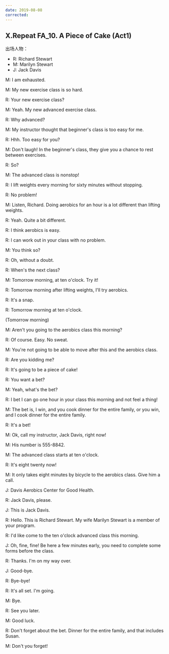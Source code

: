 ```yaml
---
date: 2019-08-08
corrected:
---
```


## X.Repeat FA_10. A Piece of Cake (Act1)

出场人物：

- R: Richard Stewart
- M: Marilyn Stewart
- J: Jack Davis

M: I am exhausted.

M: My new exercise class is so hard.

R: Your new exercise class?

M: Yeah. My new advanced exercise class.

R: Why advanced?

M: My instructor thought that beginner's class is too easy for me.

R: Hhh. Too easy for you?

M: Don't laugh! In the beginner's class, they give you a chance to rest between exercises.

R: So?

M: The advanced class is nonstop!

R: I lift weights every morning for sixty minutes without stopping.

R: No problem!

M: Listen, Richard. Doing aerobics for an hour is a lot different than lifting weights.

R: Yeah. Quite a bit different.

R: I think aerobics is easy.

R: I can work out in your class with no problem.

M: You think so?

R: Oh, without a doubt.

R: When's the next class?

M: Tomorrow morning, at ten o'clock. Try it!

R: Tomorrow morning after lifting weights, I'll try aerobics.

R: It's a snap.

R: Tomorrow morning at ten o'clock.

(Tomorrow morning)

M: Aren't you going to the aerobics class this morning?

R: Of course. Easy. No sweat.

M: You're not going to be able to move after this and the aerobics class.

R: Are you kidding me?

R: It's going to be a piece of cake!

R: You want a bet?

M: Yeah, what's the bet?

R: I bet I can go one hour in your class this morning and not feel a thing!

M: The bet is, I win, and you cook dinner for the entire family, or you win, and I cook dinner for the entire family.

R: It's a bet!

M: Ok, call my instructor, Jack Davis, right now!

M: His number is 555-8842.

M: The advanced class starts at ten o'clock.

R: It's eight twenty now!

M: It only takes eight minutes by bicycle to the aerobics class. Give him a call.

J: Davis Aerobics Center for Good Health.

R: Jack Davis, please.

J: This is Jack Davis.

R: Hello. This is Richard Stewart. My wife Marilyn Stewart is a member of your program.

R: I'd like come to the ten o'clock advanced class this morning.

J: Oh, fine, fine! Be here a few minutes early, you need to complete some forms before the class.

R: Thanks. I'm on my way over.

J: Good-bye.

R: Bye-bye!

R: It's all set. I'm going.

M: Bye.

R: See you later.

M: Good luck.

R: Don't forget about the bet. Dinner for the entire family, and that includes Susan.

M: Don't you forget!
